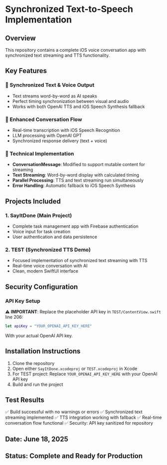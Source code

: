 # Synchronized Text-to-Speech Implementation

## Overview
This repository contains a complete iOS voice conversation app with synchronized text streaming and TTS functionality.

## Key Features

### 🎯 Synchronized Text & Voice Output
- Text streams word-by-word as AI speaks
- Perfect timing synchronization between visual and audio
- Works with both OpenAI TTS and iOS Speech Synthesis fallback

### 🎯 Enhanced Conversation Flow
- Real-time transcription with iOS Speech Recognition
- LLM processing with OpenAI GPT
- Synchronized response delivery (text + voice)

### 🎯 Technical Implementation
- **ConversationMessage**: Modified to support mutable content for streaming
- **Text Streaming**: Word-by-word display with calculated timing
- **Parallel Processing**: TTS and text streaming run simultaneously
- **Error Handling**: Automatic fallback to iOS Speech Synthesis

## Projects Included

### 1. SayItDone (Main Project)
- Complete task management app with Firebase authentication
- Voice input for task creation
- User authentication and data persistence

### 2. TEST (Synchronized TTS Demo)
- Focused implementation of synchronized text streaming with TTS
- Real-time voice conversation with AI
- Clean, modern SwiftUI interface

## Security Configuration

### API Key Setup
⚠️ **IMPORTANT**: Replace the placeholder API key in `TEST/ContentView.swift` line 206:

```swift
let apiKey = "YOUR_OPENAI_API_KEY_HERE"
```

With your actual OpenAI API key.

## Installation Instructions
1. Clone the repository
2. Open either `SayItDone.xcodeproj` or `TEST.xcodeproj` in Xcode
3. For TEST project: Replace `YOUR_OPENAI_API_KEY_HERE` with your OpenAI API key
4. Build and run the project

## Test Results
✅ Build successful with no warnings or errors
✅ Synchronized text streaming implemented
✅ TTS integration working with fallback
✅ Real-time conversation flow functional
✅ Security: API key sanitized for repository

## Date: June 18, 2025
## Status: Complete and Ready for Production 